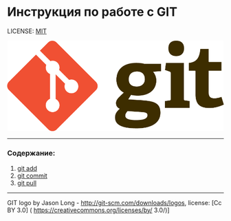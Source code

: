 # Инструкция по работе с GIT
LICENSE: [MIT](./license.md)

![git-logo](./assets/git-logo.png)
___

### Содержание:
1. [git add](./add.md)
2. [git commit](./commit.md)
23. [git pull](./pull.md)
___

GIT logo by Jason Long - http://git-scm.com/downloads/logos, license: [Cc BY 3.0] ( https://creativecommons.org/licenses/by/
3.0/)]